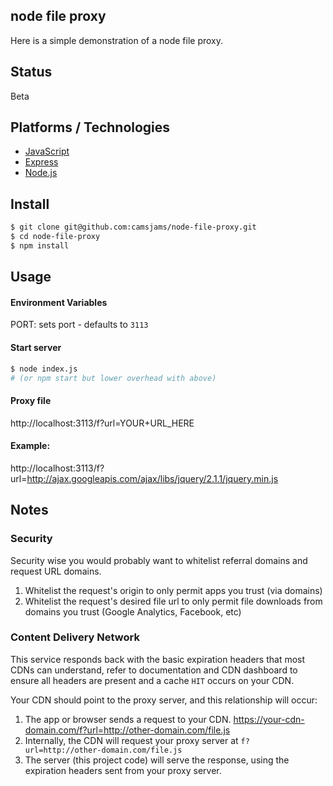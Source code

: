 ## node file proxy

Here is a simple demonstration of a node file proxy.

## Status
Beta

## Platforms / Technologies
* [JavaScript](http://en.wikipedia.org/wiki/JavaScript)
* [Express](https://expressjs.com/)
* [Node.js](https://nodejs.org/en/)

## Install
```bash
$ git clone git@github.com:camsjams/node-file-proxy.git
$ cd node-file-proxy
$ npm install
```

## Usage
#### Environment Variables
PORT: sets port - defaults to `3113`


#### Start server
```bash
$ node index.js
# (or npm start but lower overhead with above)
```

#### Proxy file

http://localhost:3113/f?url=YOUR+URL_HERE

#### Example:

http://localhost:3113/f?url=http://ajax.googleapis.com/ajax/libs/jquery/2.1.1/jquery.min.js

## Notes
### Security
Security wise you would probably want to whitelist referral domains and request URL domains.

1. Whitelist the request's origin to only permit apps you trust (via domains)
2. Whitelist the request's desired file url to only permit file downloads from domains you trust (Google Analytics, Facebook, etc)

### Content Delivery Network
This service responds back with the basic expiration headers that most CDNs can understand, refer to documentation and CDN dashboard to ensure all headers are present and a cache `HIT` occurs on your CDN.

Your CDN should point to the proxy server, and this relationship will occur:

1. The app or browser sends a request to your CDN. https://your-cdn-domain.com/f?url=http://other-domain.com/file.js
2. Internally, the CDN will request your proxy server at `f?url=http://other-domain.com/file.js`
3. The server (this project code) will serve the response, using the expiration headers sent from your proxy server.
